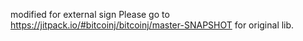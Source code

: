 modified for external sign
Please go to https://jitpack.io/#bitcoinj/bitcoinj/master-SNAPSHOT for original lib.

